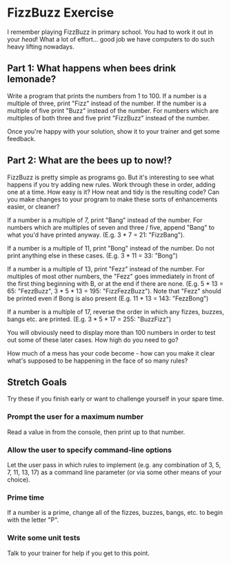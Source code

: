 # FizzBuzz Exercise

I remember playing FizzBuzz in primary school. You had to work it out in your _head_! What a lot of effort... good job we have computers to do such heavy lifting nowadays.

## Part 1: What happens when bees drink lemonade?

Write a program that prints the numbers from 1 to 100. If a number is a multiple of three, print "Fizz" instead of the number. If the number is a multiple of five print "Buzz" instead of the number. For numbers which are multiples of both three and five print "FizzBuzz" instead of the number.

Once you're happy with your solution, show it to your trainer and get some feedback. 

## Part 2: What are the bees up to now!?

FizzBuzz is pretty simple as programs go. But it's interesting to see what happens if you try adding new rules. Work through these in order, adding one at a time. How easy is it? How neat and tidy is the resulting code? Can you make changes to your program to make these sorts of enhancements easier, or cleaner?

If a number is a multiple of 7, print "Bang" instead of the number. For numbers which are multiples of seven and three / five, append "Bang" to what you'd have printed anyway. (E.g. 3 * 7 = 21: "FizzBang").

If a number is a multiple of 11, print "Bong" instead of the number. Do not print anything else in these cases. (E.g. 3 * 11 = 33: "Bong")

If a number is a multiple of 13, print "Fezz" instead of the number. For multiples of most other numbers, the "Fezz" goes immediately in front of the first thing beginning with B, or at the end if there are none. (E.g. 5 * 13 = 65: "FezzBuzz", 3 * 5 * 13 = 195: "FizzFezzBuzz"). Note that "Fezz" should be printed even if Bong is also present (E.g. 11 * 13 = 143: "FezzBong")

If a number is a multiple of 17, reverse the order in which any fizzes, buzzes, bangs etc. are printed. (E.g. 3 * 5 * 17 = 255: "BuzzFizz")

You will obviously need to display more than 100 numbers in order to test out some of these later cases. How high do you need to go?

How much of a mess has your code become - how can you make it clear what's supposed to be happening in the face of so many rules?

## Stretch Goals

Try these if you finish early or want to challenge yourself in your spare time.

### Prompt the user for a maximum number
Read a value in from the console, then print up to that number.

### Allow the user to specify command-line options
Let the user pass in which rules to implement (e.g. any combination of 3, 5, 7, 11, 13, 17) as a command line parameter (or via some other means of your choice).

### Prime time
If a number is a prime, change all of the fizzes, buzzes, bangs, etc. to begin with the letter "P".

### Write some unit tests
Talk to your trainer for help if you get to this point.
